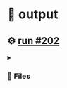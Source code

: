 # 📝  output 

## ⚙️ [run #202](https://github.com/jwenerd/ytm-dl/actions/runs/7630248410)

<details>

<summary>

### 📁 Files

</summary>

|                                                                       |lines|size|bytes |
|-----------------------------------------------------------------------|-----|----|------|
|[`output/library_subscriptions.csv` ](output/library_subscriptions.csv)|67   |4.0K|2635  |
|[`output/library_songs.csv` ](output/library_songs.csv)                |2758 |232K|236977|
|[`output/library_artists.csv` ](output/library_artists.csv)            |2006 |92K |90918 |
|[`output/library_albums.csv` ](output/library_albums.csv)              |935  |64K |65354 |
|[`output/history.csv` ](output/history.csv)                            |1126 |112K|111068|
|[`output/liked_songs.csv` ](output/liked_songs.csv)                    |1423 |124K|123447|

</details>